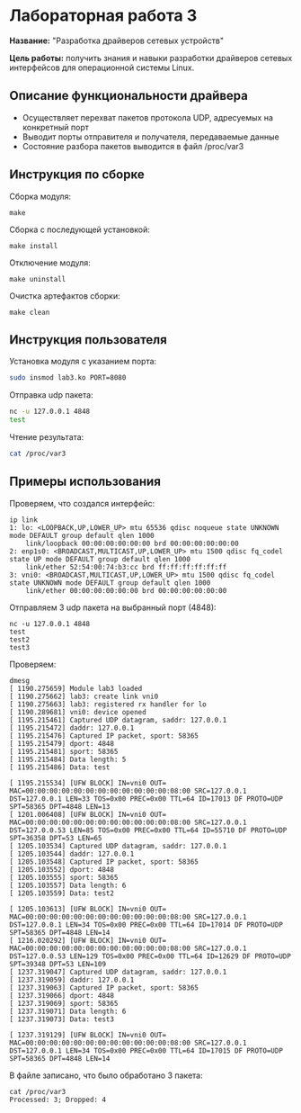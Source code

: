 # Лабораторная работа 3

**Название:** "Разработка драйверов сетевых устройств"

**Цель работы:** получить знания и навыки разработки драйверов сетевых интерфейсов для операционной системы Linux.

## Описание функциональности драйвера

- Осуществляет перехват пакетов протокола UDP, адресуемых на конкретный порт
- Выводит порты отправителя и получателя, передаваемые данные
- Состояние разбора пакетов выводится в файл /proc/var3

## Инструкция по сборке

Сборка модуля:

```
make
```

Сборка с последующей установкой:

```
make install
```

Отключение модуля:

```
make uninstall
```

Очистка артефактов сборки:

```
make clean
```

## Инструкция пользователя

Установка модуля с указанием порта:
```bash
sudo insmod lab3.ko PORT=8080
```

Отправка udp пакета:
```bash
nc -u 127.0.0.1 4848
test
```

Чтение результата:
```bash
cat /proc/var3
```

## Примеры использования

Проверяем, что создался интерфейс:
```console
ip link
1: lo: <LOOPBACK,UP,LOWER_UP> mtu 65536 qdisc noqueue state UNKNOWN mode DEFAULT group default qlen 1000
    link/loopback 00:00:00:00:00:00 brd 00:00:00:00:00:00
2: enp1s0: <BROADCAST,MULTICAST,UP,LOWER_UP> mtu 1500 qdisc fq_codel state UP mode DEFAULT group default qlen 1000
    link/ether 52:54:00:74:b3:cc brd ff:ff:ff:ff:ff:ff
3: vni0: <BROADCAST,MULTICAST,UP,LOWER_UP> mtu 1500 qdisc fq_codel state UNKNOWN mode DEFAULT group default qlen 1000
    link/ether 00:00:00:00:00:00 brd 00:00:00:00:00:00
```

Отправляем 3 udp пакета на выбранный порт (4848):
```console
nc -u 127.0.0.1 4848
test
test2
test3
```

Проверяем:
```console
dmesg
[ 1190.275659] Module lab3 loaded
[ 1190.275662] lab3: create link vni0
[ 1190.275663] lab3: registered rx handler for lo
[ 1190.289681] vni0: device opened
[ 1195.215461] Captured UDP datagram, saddr: 127.0.0.1
[ 1195.215472] daddr: 127.0.0.1
[ 1195.215476] Captured IP packet, sport: 58365
[ 1195.215479] dport: 4848
[ 1195.215481] sport: 58365
[ 1195.215484] Data length: 5
[ 1195.215486] Data: test

[ 1195.215534] [UFW BLOCK] IN=vni0 OUT= MAC=00:00:00:00:00:00:00:00:00:00:00:00:08:00 SRC=127.0.0.1 DST=127.0.0.1 LEN=33 TOS=0x00 PREC=0x00 TTL=64 ID=17013 DF PROTO=UDP SPT=58365 DPT=4848 LEN=13 
[ 1201.006408] [UFW BLOCK] IN=vni0 OUT= MAC=00:00:00:00:00:00:00:00:00:00:00:00:08:00 SRC=127.0.0.1 DST=127.0.0.53 LEN=85 TOS=0x00 PREC=0x00 TTL=64 ID=55710 DF PROTO=UDP SPT=36358 DPT=53 LEN=65 
[ 1205.103534] Captured UDP datagram, saddr: 127.0.0.1
[ 1205.103544] daddr: 127.0.0.1
[ 1205.103548] Captured IP packet, sport: 58365
[ 1205.103552] dport: 4848
[ 1205.103555] sport: 58365
[ 1205.103557] Data length: 6
[ 1205.103559] Data: test2

[ 1205.103613] [UFW BLOCK] IN=vni0 OUT= MAC=00:00:00:00:00:00:00:00:00:00:00:00:08:00 SRC=127.0.0.1 DST=127.0.0.1 LEN=34 TOS=0x00 PREC=0x00 TTL=64 ID=17014 DF PROTO=UDP SPT=58365 DPT=4848 LEN=14 
[ 1216.020292] [UFW BLOCK] IN=vni0 OUT= MAC=00:00:00:00:00:00:00:00:00:00:00:00:08:00 SRC=127.0.0.1 DST=127.0.0.53 LEN=129 TOS=0x00 PREC=0x00 TTL=64 ID=12629 DF PROTO=UDP SPT=39348 DPT=53 LEN=109 
[ 1237.319047] Captured UDP datagram, saddr: 127.0.0.1
[ 1237.319059] daddr: 127.0.0.1
[ 1237.319063] Captured IP packet, sport: 58365
[ 1237.319066] dport: 4848
[ 1237.319069] sport: 58365
[ 1237.319071] Data length: 6
[ 1237.319073] Data: test3

[ 1237.319129] [UFW BLOCK] IN=vni0 OUT= MAC=00:00:00:00:00:00:00:00:00:00:00:00:08:00 SRC=127.0.0.1 DST=127.0.0.1 LEN=34 TOS=0x00 PREC=0x00 TTL=64 ID=17015 DF PROTO=UDP SPT=58365 DPT=4848 LEN=14
```

В файле записано, что было обработано 3 пакета:
```console
cat /proc/var3
Processed: 3; Dropped: 4
```
